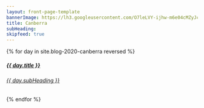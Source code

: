```yaml
---
layout: front-page-template
bannerImage: https://lh3.googleusercontent.com/O7leLVY-ijhw-m6e04cMZyJch1G4mND8X8LluOB_PZo9N_IkxsWCXQAdi9UANWH5LgmfcGO1xGe7iJJ5YT8VLRY8tnu4A-zeTRvKvJaLRMMW8G1OCCxTzzAeKObFQ99vgLm9BbspIxE=w2400
title: Canberra
subHeading: 
skipfeed: true
---
```


<div class="text-uppercase adventure-list experience">
  {% for day in site.blog-2020-canberra reversed %}
    <div class="col-md-6 col-sm-6 animated fadeInUp" data-wow-delay="0.1s" data-wow-duration="1s">
      <a href="{{day.url | prepend: site.baseurl}}">
        <img src="{{ day.bannerImage }}"  alt="" class="img-responsive">
        <div class="overlay-lnk text-uppercase text-center">
          <i class="icon icon-streetsign"></i>
          <h5>{{ day.title }}</h5>
          <h6>{{ day.subHeading }}</h6>
        </div>
      </a>
    </div>
  {% endfor %}
</div>
